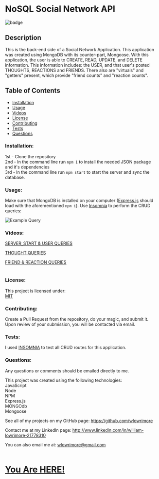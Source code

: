 # NoSQL Social Network API

![badge](https://img.shields.io/badge/license-MIT-red)<br />

## Description

This is the back-end side of a Social Network Application. This application was created using MongoDB with its counter-part, Mongoose. With this application, the user is able to CREATE, READ, UPDATE, and DELETE information. This information includes: the USER, and that user's posted THOUGHTS, REACTIONS and FRIENDS. There also are "virtuals" and "getters" present, which provide "friend counts" and "reaction counts".

## Table of Contents

- [Installation](#installation)
- [Usage](#usage)
- [Videos](#videos)
- [License](#license)
- [Contributing](#contributing)
- [Tests](#tests)
- [Questions](#questions)

### Installation:

1st - Clone the repository<br> 2nd - In the command line run `npm i` to install the needed JSON package and it's dependencies<br> 3rd - In the command line run `npm start` to start the server and sync the database.

### Usage:

Make sure that MongoDB is installed on your computer (<a href="https://expressjs.com/en/starter/installing.html" target="_blank">Express.js</a> should load with the aforementioned `npm i`). Use <a href="https://insomnia.rest/download" target="_blank">Insomnia</a> to perform the CRUD queries:<br>

<image src="Images\Insomnia-Screenshot.jpg" alt="Example Query"><br>

### Videos:

<a href="https://drive.google.com/file/d/1VXg9wzRJ6H2yCT0hIdSirGuy0wgd7sks/view" target="_blank">SERVER_START & USER QUERIES</a>

<a href="https://drive.google.com/file/d/1Zv9zgqiHjr7uV2WPEb66DFGelR4fB-dV/view" target="_blank">THOUGHT QUERIES</a>

<a href="https://drive.google.com/file/d/1tKQ0b1zBnVzczRHGNLCDVzfTGjOATCxV/view" target="_blank">FRIEND & REACTION QUERIES</a><br><br>

### License:

This project is licensed under:<br />
<a href="https://expressjs.com/en/starter/installing.html" target="_blank">MIT</a>

### Contributing:

Create a Pull Request from the repository, do your magic, and submit it. Upon review of your submission, you will be contacted via email.

### Tests:

I used <a href=a href="https://insomnia.rest/download" target="_blank">INSOMNIA</a> to test all CRUD routes for this application.

### Questions:

Any questions or comments should be emailed directly to me.<br />

This project was created using the following technologies:<br />
JavaScript<br> Node<br> NPM<br> Express.js<br> MONGOdb<br> Mongoose<br>

See all of my projects on my GitHub page: https://github.com/wlowrimore

Contact me at my LinkedIn page: http://www.linkedin.com/in/william-lowrimore-21778310

You can also email me at: wlowrimore@gmail.com<br><br>

<h1><a href="https://github.com/wlowrimore/Vandy-bc-NoSQL_Social-Network-API-Chlng-18-2022" target="_blank">You Are HERE!</a></h1>
